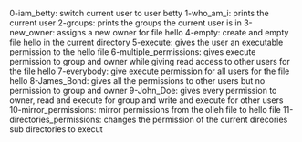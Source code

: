 0-iam_betty: switch current user to user betty
1-who_am_i: prints the current user
2-groups: prints the groups the current user is in
3-new_owner: assigns a new owner for file hello
4-empty: create and empty file hello in the current directory
5-execute: gives the user an executable permission to the hello file
6-multiple_permissions: gives execute permission to group and owner while giving read access to other users for the file hello
7-everybody: give execute permission for all users for the file hello
8-James_Bond: gives all the permissions to other users but no permission to group and owner
9-John_Doe: gives every permission to owner, read and execute for group and write and execute for other users
10-mirror_permissions: mirror permissions from the olleh file to hello file
11-directories_permissions: changes the permission of the current direcories sub directories to execut